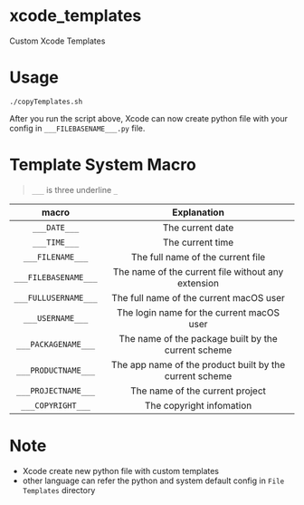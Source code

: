 # xcode_templates
Custom Xcode Templates
# Usage
```shell
./copyTemplates.sh
```
After you run the script above, Xcode can now create python file with your config in `___FILEBASENAME___.py` file.
# Template System Macro
>`___` is three underline `_`

|macro|Explanation|
|:-:|:-:|
|`___DATE___`        |The current date|
|`___TIME___`        |The current time|
|`___FILENAME___`    |The full name of the current file|
|`___FILEBASENAME___`|The name of the current file without any extension|
|`___FULLUSERNAME___`|The full name of the current macOS user|
|`___USERNAME___`    |The login name for the current macOS user|
|`___PACKAGENAME___` |The name of the package built by the current scheme|
|`___PRODUCTNAME___` |The app name of the product built by the current scheme|
|`___PROJECTNAME___` |The name of the current project|
|`___COPYRIGHT___`   |The copyright infomation|

# Note
* Xcode create new python file with custom templates
* other language can refer the python and system default config in `File Templates` directory

